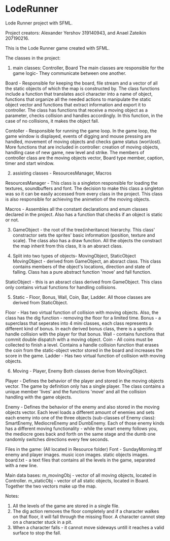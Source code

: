 # LodeRunner
Lode Runner project with SFML.

Project creators: Alexander Yershov 319140943,  and Anael Zateikin 207190216.

This is the Lode Runner game created with SFML.

The classes in the project:

1. main classes: Controller, Board
The main classes are responsible for the game logic- They communicate between one another.

Board - Responsible for keeping the board, file stream and a vector of all the static objects of which the map is constructed by.
The class functions include a function that translates ascii character into a name of object, functions that organize all the needed actions to manipulate
the static object vector and functions that extract information and export it to controller.
The class has functions that receive a moving object as a parameter, checks collision and handles accordingly. In this function, in the case of no collisions, it makes the object fall.

Contoller - Responsible for running the game loop. In the game loop, the game window is displayed, events of digging and mouse pressing are handled,
movement of moving objects and checks game status (won\lost). 
More functions that are included in controller: creation of moving objects, handling case of new game, new level and strike.
The members of controller class are the moving objects vector, Board type member, caption, timer and start window.

2. assisting classes - ResourcesManager, Macros

ResourcesManager - This class is a singleton responsible for loading the textures, soundbuffers and font. The decision to make this class
a singleton was so it can be easily accessed from every class in the project. This class is also responsible for achieving the animetion of the moving objects.

Macros - Assembles all the constant declarations and enum classes declared in the project. Also has a function that checks if an object is static or not.

3. GameObject - the root of the tree(inheritance) hierarchy.
This class' constractor sets the sprites' basic information (position, texture and scale). The class also has a draw function.
All the objects the constract the map inherit from this class, It is an absract class.

4. Split into two types of objects- MovingObject, StaticObject
MovingObject - derived from GameObject, an absract class. This class contains members of the object's locations, direction and state of falling.
Class has a pure abstract function 'move' and fall function.

StaticObject - this is an absract class derived from GameObject. This class only contains virtual functions for handling collisions.

5. Static - Floor, Bonus, Wall, Coin, Bar, Ladder.
All those classes are derived from StaticObject. 

Floor - Has two virtual function of collision with moving objects. Also, the class has the dig function - removing the floor for a limited time.
Bonus - a superclass that seperates into 4 mini classes, each class represents a different kind of bonus. In each derived bonus class, there is
a specific handle collision with the player for that bonus.
Wall - contains functions that commit double dispatch with a moving object.
Coin - All coins must be collected to finish a level. Contains a handle collision function that erases the coin from the static-object vector stored in the board
and increases the score in the game.
Ladder -  Has two virtual function of collision with moving objects.

6. Moving - Player, Enemy
Both classes derive from MovingObject.

Player - Defines the behavior of the player and stored in the moving objects vector. The game by definition only has a single player. 
The class contains a unique member 'lives' and the functions 'move' and all the collision handling with the game objects.

Enemy - Defines the behavior of the enemy and also stored in the moving objects vector. Each level loads a different amount of enemies and
sets each enemy into one of the three objects (sub-classes of Enemy class): SmartEnemy, MediocreEnemy and DumbEnemy. Each of those enemy
kinds has a different moving functionality - while the smart enemy follows you, the mediocre goes back and forth on the same stage and the 
dumb one randomly switches directions every few seconds. 

Files in the game: (All located in Resource folder)
	Font - SundayMorning.ttf
	enemy and player images.
	music icon images.
	static objects images.
	board.txt - a text files that contains all the levels in the game, separated with a new line.
	
Main data bases: m_movingObj - vector of all moving objects, located in Controller. m_staticObj - vector of all static objects, located in Board.
Together the two vectors make up the map.

Notes:
1. All the levels of the game are stored in a single file.
2. The dig action removes the floor completely and if a character walkes on that floor, it will fall through the missing floor.
A character cannot step on a character stuck in a pit.
3. When a character falls - it cannot move sideways untill it reaches a valid surface to stop the fall.
